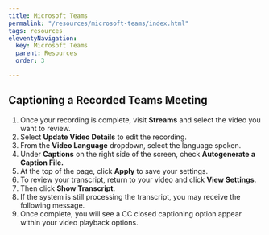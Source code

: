 ```yaml
---
title: Microsoft Teams
permalink: "/resources/microsoft-teams/index.html"
tags: resources
eleventyNavigation:
  key: Microsoft Teams
  parent: Resources
  order: 3

---
```

## Captioning a Recorded Teams Meeting

1. Once your recording is complete, visit **Streams** and select the video you want to review.
2. Select **Update Video Details** to edit the recording.
3. From the **Video Language** dropdown, select the language spoken.
4. Under **Captions** on the right side of the screen, check **Autogenerate** **a Caption File.**
5. At the top of the page, click **Apply** to save your settings.
6. To review your transcript, return to your video and click **View Settings**.
7. Then click **Show Transcript**.
8. If the system is still processing the transcript, you may receive the following message.
9. Once complete, you will see a CC closed captioning option appear within your video playback options.